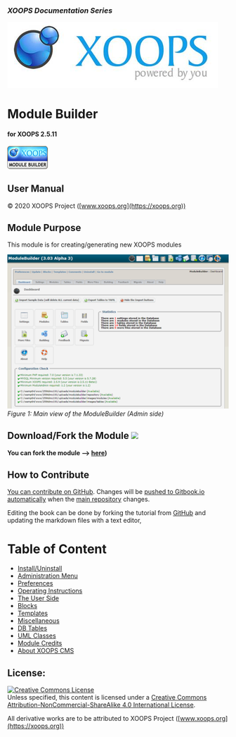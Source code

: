 ### _XOOPS Documentation Series_
![](assets/logoXoops.jpg)

# Module Builder
#### for XOOPS 2.5.11
      
![](assets/logoModule.png)
            
## User Manual

© 2020 XOOPS Project ([www.xoops.org](https://xoops.org))   

## Module Purpose 

This module is for creating/generating new XOOPS modules

![](assets/image001.png)
*Figure 1: Main view of the ModuleBuilder (Admin side)*

## Download/Fork the Module ![](https://xoops.org/images/forkit.png) 

**You can fork the module --> [here](https://github.com/XoopsModules25x/modulebuilder))** 

## How to Contribute

[You can contribute on GitHub](https://github.com/XoopsDocs/modulebuilder-tutorial). Changes will be [pushed to Gitbook.io automatically](https://xoops.gitbook.io/modulebuilder-tutorial/) when the [main repository](https://github.com/XoopsDocs/modulebuilder-tutorial) changes.

Editing the book can be done by forking the tutorial from [GitHub](https://github.com/XoopsDocs/modulebuilder-tutorial) and updating the markdown files with a text editor, 

# Table of Content

* [Install/Uninstall](book/1install.md)
* [Administration Menu](book/2administration.md)
* [Preferences](book/3preferences.md)
* [Operating Instructions](book/4operations.md)
* [The User Side](book/5userside.md)
* [Blocks](book/6blocks.md)
* [Templates](book/7templates.md)
* [Miscellaneous](book/80other.md)
* [DB Tables](book/81db.md) 
* [UML Classes](book/82uml.md) 
* [Module Credits](book/9credits.md)
* [About XOOPS CMS](book/10aboutxoops.md)

## License:

<a rel="license" href="http://creativecommons.org/licenses/by-nc-sa/4.0/"><img alt="Creative Commons License" style="border-width:0" src="https://i.creativecommons.org/l/by-nc-sa/4.0/88x31.png" /></a><br />Unless specified, this content is licensed under a <a rel="license" href="http://creativecommons.org/licenses/by-nc-sa/4.0/">Creative Commons Attribution-NonCommercial-ShareAlike 4.0 International License</a>.

All derivative works are to be attributed to XOOPS Project ([www.xoops.org](https://xoops.org))
